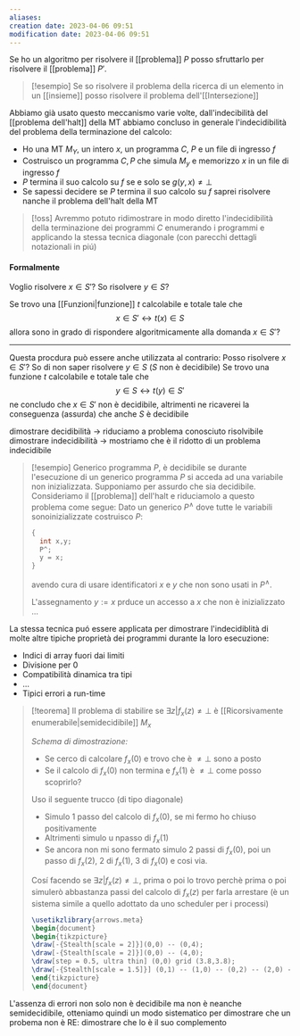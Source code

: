 ```yaml
---
aliases: 
creation date: 2023-04-06 09:51
modification date: 2023-04-06 09:51
---
```


Se ho un algoritmo per risolvere il [[problema]] $P$ posso sfruttarlo per risolvere il [[problema]] $P'$.


>[!esempio]
>Se so risolvere il problema della ricerca di un elemento in un [[insieme]] posso risolvere il problema dell'[[Intersezione]]



Abbiamo già usato questo meccanismo varie volte, dall'indecibilità del [[problema dell'halt]] della MT abbiamo concluso in generale l'indecidibilità del problema della terminazione del calcolo:
- Ho una MT $M_{Y}$, un intero $x$, un programma $C$, $P$ e un file di ingresso $f$
- Costruisco un programma $C, P$ che simula $M_{y}$ e memorizzo $x$ in un file di ingresso $f$
- $P$ termina il suo calcolo su $f$ se e solo se $g(y,x) \neq \perp$
- Se sapessi decidere se $P$ termina il suo calcolo su $f$ saprei risolvere nanche il problema dell'halt della MT


>[!oss]
>Avremmo potuto ridimostrare in modo diretto l'indecidibilità della terminazione dei programmi $C$ enumerando i programmi e applicando la stessa tecnica diagonale (con parecchi dettagli notazionali in piú)


#### Formalmente
Voglio risolvere $x \in S'$?
So risolvere $y \in S$?

Se trovo una [[Funzioni|funzione]] $t$ calcolabile e totale tale che
$$ x \in S' \leftrightarrow t(x) \in S $$
allora sono in grado di rispondere algoritmicamente alla domanda $x \in S'$?

---
Questa procdura può essere anche utilizzata al contrario:
Posso risolvere $x \in S'$?
So di non saper risolvere $y \in S$ ($S$ non è decidibile)
Se trovo una funzione $t$ calcolabile e totale tale che
$$ y \in S \leftrightarrow  t(y) \in S' $$
ne concludo che $x \in S'$ non è decidibile, altrimenti ne ricaverei la conseguenza (assurda) che anche $S$ è decidibile

dimostrare decidibilità -> riduciamo a problema conosciuto risolvibile
dimostrare indecidibilità -> mostriamo che è il ridotto di un problema indecidibile

>[!esempio]
>Generico programma $P$, è decidibile se durante l'esecuzione di un generico programma $P$ si acceda ad una variabile non inizializzata.
>Supponiamo per assurdo che sia decidibile. Consideriamo il [[problema]] dell'halt e riduciamolo a questo problema come segue:
>Dato un generico $P^\land$ dove tutte le variabili sonoinizializzate costruisco $P$:
>```c
>{
>	int x,y;
>	P^;
>	y = x;
>}
>```
>avendo cura di usare identificatori $x$ e $y$ che non sono usati in $P^\land$.
>
>L'assegnamento $y := x$ prduce un accesso a $x$ che non è inizializzato
>...

La stessa tecnica puó essere applicata per dimostrare l'indecidiblità di molte altre tipiche proprietà dei programmi durante la loro esecuzione:
- Indici di array fuori dai limiti
- Divisione per 0
- Compatibilità dinamica tra tipi
- ...
- Tipici errori a run-time


>[!teorema]
>Il problema di stabilire se $\exists z | f_{x}(z) \neq \perp$ è [[Ricorsivamente enumerabile|semidecidibile]] $M_{x}$
>
>*Schema di dimostrazione:*
>- Se cerco di calcolare $f_{x}(0)$ e trovo che è $\neq \perp$ sono a posto
>- Se il calcolo di $f_{x}(0)$ non termina e $f_{x}(1)$ è $\neq \perp$ come posso scoprirlo?
>
>Uso il seguente trucco (di tipo diagonale)
>- Simulo 1 passo del calcolo di $f_{x}(0)$, se mi fermo ho chiuso positivamente
>- Altrimenti simulo u npasso di $f_{x}(1)$
>- Se ancora non mi sono fermato simulo 2 passi di $f_{x}(0)$, poi un passo di $f_{x}(2)$, 2 di $f_{x}(1)$, $3$ di $f_{x}(0)$ e cosi via.
>
>Cosí facendo se $\exists z | f_{x}(z) \neq \perp$, prima o poi lo trovo perchè prima o poi simulerò abbastanza passi del calcolo di $f_{x}(z)$ per farla arrestare (è un sistema simile a quello adottato da uno scheduler per i processi)  
>
>
>```tikz
>\usetikzlibrary{arrows.meta}
>\begin{document}
>\begin{tikzpicture}
>\draw[-{Stealth[scale = 2]}](0,0) -- (0,4);
>\draw[-{Stealth[scale = 2]}](0,0) -- (4,0);
>\draw[step = 0.5, ultra thin] (0,0) grid (3.8,3.8);
>\draw[-{Stealth[scale = 1.5]}] (0,1) -- (1,0) -- (0,2) -- (2,0) -- (0,3) -- (3,0);
>\end{tikzpicture}
>\end{document}
>```

L'assenza di errori non solo non è decidibile ma non è neanche semidecidibile, otteniamo quindi un modo sistematico per dimostrare che un probema non è RE: dimostrare che lo è il suo complemento
